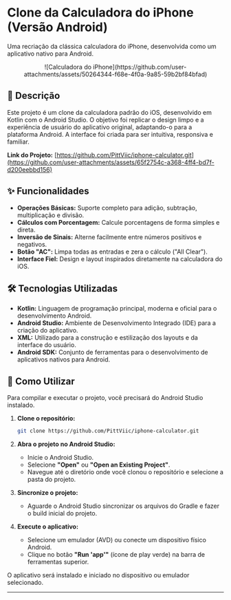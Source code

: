 # Clone da Calculadora do iPhone (Versão Android)

Uma recriação da clássica calculadora do iPhone, desenvolvida como um aplicativo nativo para Android.

<div align="center">
  ![Calculadora do iPhone](https://github.com/user-attachments/assets/50264344-f68e-4f0a-9a85-59b2bf84bfad)
</div>

## 📖 Descrição

Este projeto é um clone da calculadora padrão do iOS, desenvolvido em Kotlin com o Android Studio. O objetivo foi replicar o design limpo e a experiência de usuário do aplicativo original, adaptando-o para a plataforma Android. A interface foi criada para ser intuitiva, responsiva e familiar.

**Link do Projeto:** [https://github.com/PittViic/iphone-calculator.git](https://github.com/user-attachments/assets/65f2754c-a368-4ff4-bd7f-d200eebbd156)

## ✨ Funcionalidades

- **Operações Básicas:** Suporte completo para adição, subtração, multiplicação e divisão.
- **Cálculos com Porcentagem:** Calcule porcentagens de forma simples e direta.
- **Inversão de Sinais:** Alterne facilmente entre números positivos e negativos.
- **Botão "AC":** Limpa todas as entradas e zera o cálculo ("All Clear").
- **Interface Fiel:** Design e layout inspirados diretamente na calculadora do iOS.

## 🛠️ Tecnologias Utilizadas

- **Kotlin:** Linguagem de programação principal, moderna e oficial para o desenvolvimento Android.
- **Android Studio:** Ambiente de Desenvolvimento Integrado (IDE) para a criação do aplicativo.
- **XML:** Utilizado para a construção e estilização dos layouts e da interface do usuário.
- **Android SDK:** Conjunto de ferramentas para o desenvolvimento de aplicativos nativos para Android.

## 🚀 Como Utilizar

Para compilar e executar o projeto, você precisará do Android Studio instalado.

1.  **Clone o repositório:**
    ```bash
    git clone https://github.com/PittViic/iphone-calculator.git
    ```

2.  **Abra o projeto no Android Studio:**
    * Inicie o Android Studio.
    * Selecione **"Open"** ou **"Open an Existing Project"**.
    * Navegue até o diretório onde você clonou o repositório e selecione a pasta do projeto.

3.  **Sincronize o projeto:**
    * Aguarde o Android Studio sincronizar os arquivos do Gradle e fazer o build inicial do projeto.

4.  **Execute o aplicativo:**
    * Selecione um emulador (AVD) ou conecte um dispositivo físico Android.
    * Clique no botão **"Run 'app'"** (ícone de play verde) na barra de ferramentas superior.

O aplicativo será instalado e iniciado no dispositivo ou emulador selecionado.

---
